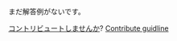 
まだ解答例がないです。

[コントリビュートしませんか](https://github.com/BFEdev/BFE.dev-solutions/blob/main/typescript/implement-Required-T_ja.md)?  [Contribute guidline](https://github.com/BFEdev/BFE.dev-solutions#how-to-contribute)
